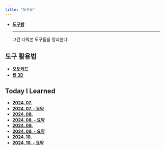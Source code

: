 ```yaml
---
title: "도구들"
---
```


<div class="grid cards" markdown>

- [**도구함**](./toolbox/index.md)

    ---
    그간 다뤄본 도구들을 정리한다.

</div>

## 도구 활용법

<div class="grid cards" markdown>

- [**오토캐드**](./autocad/index.md)
- [**웹 3D**](./web-3d/index.md)

</div>

## Today I Learned

<div class="grid cards" markdown>

- [**2024. 07.**](./til/2407.md)
- [**2024. 07. - 요약**](./til/2407-summary.md)
- [**2024. 08.**](./til/2408.md)
- [**2024. 08. - 요약**](./til/2408-summary.md)
- [**2024. 09.**](./til/2409.md)
- [**2024. 09. - 요약**](./til/2409-summary.md)
- [**2024. 10.**](./til/2410.md)
- [**2024. 10. - 요약**](./til/2410-summary.md)

</div>
